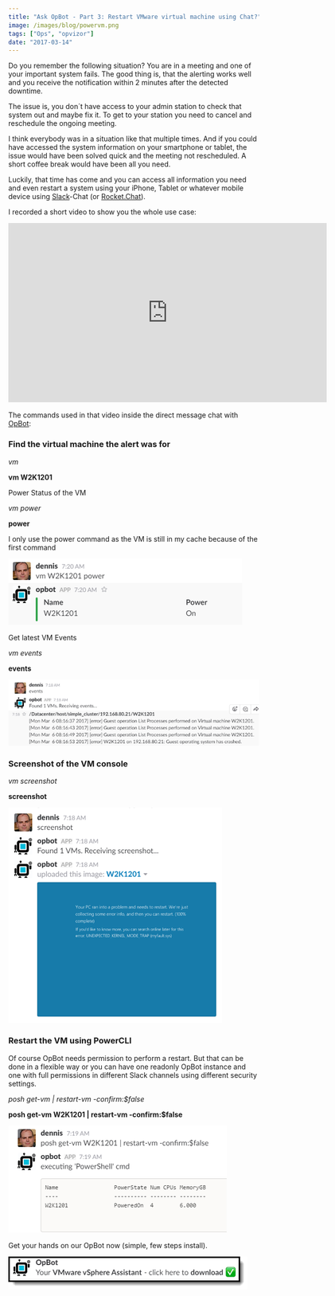 ```yaml
---
title: "Ask OpBot - Part 3: Restart VMware virtual machine using Chat?"
image: /images/blog/powervm.png
tags: ["Ops", "opvizor"]
date: "2017-03-14"
---
```


Do you remember the following situation? You are in a meeting and one of your important system fails. The good thing is, that the alerting works well and you receive the notification within 2 minutes after the detected downtime.

The issue is, you don´t have access to your admin station to check that system out and maybe fix it. To get to your station you need to cancel and reschedule the ongoing meeting. 

I think everybody was in a situation like that multiple times. And if you could have accessed the system information on your smartphone or tablet, the issue would have been solved quick and the meeting not rescheduled. A short coffee break would have been all you need.

Luckily, that time has come and you can access all information you need and even restart a system using your iPhone, Tablet or whatever mobile device using [Slack](http://www.slack.com)\-Chat (or [Rocket.Chat](https://rocket.chat/)).

I recorded a short video to show you the whole use case:

<iframe src="https://player.vimeo.com/video/207112110" width="640" height="360" frameborder="0" webkitallowfullscreen mozallowfullscreen="" allowfullscreen=""></iframe>

The commands used in that video inside the direct message chat with [OpBot](http://try.opvizor.com/opbot):

### Find the virtual machine the alert was for

_vm <vmname or wildcard>_

**vm W2K1201**

Power Status of the VM

_vm <vmname or wildcard> power_

**power**

I only use the power command as the VM is still in my cache because of the first command

[![VM PowerState using Chat](/images/blog/powervm.png)](http://try.opvizor.com/opbot)

Get latest VM Events 

_vm <vmname or wildcard> events_

**events**

[![VM events iPhone](/images/blog/vmevents.png)](http://try.opvizor.com/opbot)

### Screenshot of the VM console

_vm <vmname or wildcard> screenshot_

**screenshot**

[![Find VM bluescreen Tablet](/images/blog/vmbluescreen.png)](http://try.opvizor.com/opbot)

### Restart the VM using PowerCLI

Of course OpBot needs permission to perform a restart. But that can be done in a flexible way or you can have one readonly OpBot instance and one with full permissions in different Slack channels using different security settings.

_posh get-vm <vm name> | restart-vm -confirm:$false_

**posh get-vm W2K1201 | restart-vm -confirm:$false**

[![Restart VMware virtual machine](/images/blog/opbotposh-restart.png)](http://try.opvizor.com/opbot)

Get your hands on our OpBot now (simple, few steps install).

[![OpBot your VMware vSphere assistant](/images/blog/opbot_download-1.png)](http://try.opvizor.com/opbot)
